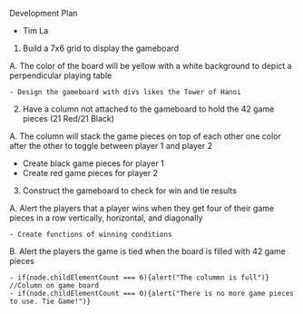 Development Plan
  - Tim La

1. Build a 7x6 grid to display the gameboard

  A. The color of the board will be yellow with a white background to depict a perpendicular playing table

    - Design the gameboard with divs likes the Tower of Hanoi

2. Have a column not attached to the gameboard to hold the 42 game pieces (21 Red/21 Black)

  A. The column will stack the game pieces on top of each other one color after the other to toggle between player 1 and player 2

  - Create black game pieces for player 1
  - Create red game pieces for player 2

3. Construct the gameboard to check for win and tie results

  A. Alert the players that a player wins when they get four of their game pieces in a row vertically, horizontal, and diagonally

    - Create functions of winning conditions 

  B. Alert the players the game is tied when the board is filled with 42 game pieces

    - if(node.childElementCount === 6){alert("The colummn is full")} //Column on game board
    - if(node.childElementCount === 0){alert("There is no more game pieces to use. Tie Game!")}
  